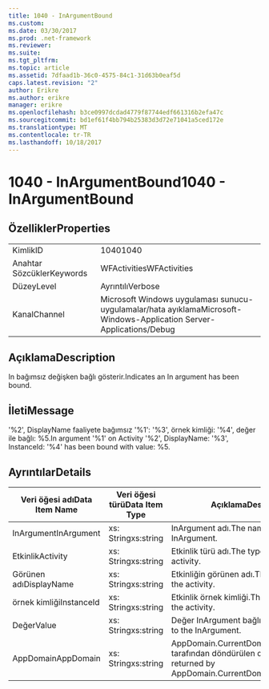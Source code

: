 ```yaml
---
title: 1040 - InArgumentBound
ms.custom: 
ms.date: 03/30/2017
ms.prod: .net-framework
ms.reviewer: 
ms.suite: 
ms.tgt_pltfrm: 
ms.topic: article
ms.assetid: 7dfaad1b-36c0-4575-84c1-31d63b0eaf5d
caps.latest.revision: "2"
author: Erikre
ms.author: erikre
manager: erikre
ms.openlocfilehash: b3ce0997dcdad4779f87744edf661316b2efa47c
ms.sourcegitcommit: bd1ef61f4bb794b25383d3d72e71041a5ced172e
ms.translationtype: MT
ms.contentlocale: tr-TR
ms.lasthandoff: 10/18/2017
---
```

# <a name="1040---inargumentbound"></a><span data-ttu-id="97111-102">1040 - InArgumentBound</span><span class="sxs-lookup"><span data-stu-id="97111-102">1040 - InArgumentBound</span></span>
## <a name="properties"></a><span data-ttu-id="97111-103">Özellikler</span><span class="sxs-lookup"><span data-stu-id="97111-103">Properties</span></span>  
  
|||  
|-|-|  
|<span data-ttu-id="97111-104">Kimlik</span><span class="sxs-lookup"><span data-stu-id="97111-104">ID</span></span>|<span data-ttu-id="97111-105">1040</span><span class="sxs-lookup"><span data-stu-id="97111-105">1040</span></span>|  
|<span data-ttu-id="97111-106">Anahtar Sözcükler</span><span class="sxs-lookup"><span data-stu-id="97111-106">Keywords</span></span>|<span data-ttu-id="97111-107">WFActivities</span><span class="sxs-lookup"><span data-stu-id="97111-107">WFActivities</span></span>|  
|<span data-ttu-id="97111-108">Düzey</span><span class="sxs-lookup"><span data-stu-id="97111-108">Level</span></span>|<span data-ttu-id="97111-109">Ayrıntılı</span><span class="sxs-lookup"><span data-stu-id="97111-109">Verbose</span></span>|  
|<span data-ttu-id="97111-110">Kanal</span><span class="sxs-lookup"><span data-stu-id="97111-110">Channel</span></span>|<span data-ttu-id="97111-111">Microsoft Windows uygulaması sunucu-uygulamalar/hata ayıklama</span><span class="sxs-lookup"><span data-stu-id="97111-111">Microsoft-Windows-Application Server-Applications/Debug</span></span>|  
  
## <a name="description"></a><span data-ttu-id="97111-112">Açıklama</span><span class="sxs-lookup"><span data-stu-id="97111-112">Description</span></span>  
 <span data-ttu-id="97111-113">In bağımsız değişken bağlı gösterir.</span><span class="sxs-lookup"><span data-stu-id="97111-113">Indicates an In argument has been bound.</span></span>  
  
## <a name="message"></a><span data-ttu-id="97111-114">İleti</span><span class="sxs-lookup"><span data-stu-id="97111-114">Message</span></span>  
 <span data-ttu-id="97111-115">'%2', DisplayName faaliyete bağımsız '%1': '%3', örnek kimliği: '%4', değer ile bağlı: %5.</span><span class="sxs-lookup"><span data-stu-id="97111-115">In argument '%1' on Activity '%2', DisplayName: '%3', InstanceId: '%4' has been bound with value: %5.</span></span>  
  
## <a name="details"></a><span data-ttu-id="97111-116">Ayrıntılar</span><span class="sxs-lookup"><span data-stu-id="97111-116">Details</span></span>  
  
|<span data-ttu-id="97111-117">Veri öğesi adı</span><span class="sxs-lookup"><span data-stu-id="97111-117">Data Item Name</span></span>|<span data-ttu-id="97111-118">Veri öğesi türü</span><span class="sxs-lookup"><span data-stu-id="97111-118">Data Item Type</span></span>|<span data-ttu-id="97111-119">Açıklama</span><span class="sxs-lookup"><span data-stu-id="97111-119">Description</span></span>|  
|--------------------|--------------------|-----------------|  
|<span data-ttu-id="97111-120">InArgument</span><span class="sxs-lookup"><span data-stu-id="97111-120">InArgument</span></span>|<span data-ttu-id="97111-121">xs: String</span><span class="sxs-lookup"><span data-stu-id="97111-121">xs:string</span></span>|<span data-ttu-id="97111-122">InArgument adı.</span><span class="sxs-lookup"><span data-stu-id="97111-122">The name of the InArgument.</span></span>|  
|<span data-ttu-id="97111-123">Etkinlik</span><span class="sxs-lookup"><span data-stu-id="97111-123">Activity</span></span>|<span data-ttu-id="97111-124">xs: String</span><span class="sxs-lookup"><span data-stu-id="97111-124">xs:string</span></span>|<span data-ttu-id="97111-125">Etkinlik türü adı.</span><span class="sxs-lookup"><span data-stu-id="97111-125">The type name of the activity.</span></span>|  
|<span data-ttu-id="97111-126">Görünen adı</span><span class="sxs-lookup"><span data-stu-id="97111-126">DisplayName</span></span>|<span data-ttu-id="97111-127">xs: String</span><span class="sxs-lookup"><span data-stu-id="97111-127">xs:string</span></span>|<span data-ttu-id="97111-128">Etkinliğin görünen adı.</span><span class="sxs-lookup"><span data-stu-id="97111-128">The display name of the activity.</span></span>|  
|<span data-ttu-id="97111-129">örnek kimliği</span><span class="sxs-lookup"><span data-stu-id="97111-129">InstanceId</span></span>|<span data-ttu-id="97111-130">xs: String</span><span class="sxs-lookup"><span data-stu-id="97111-130">xs:string</span></span>|<span data-ttu-id="97111-131">Etkinlik örnek kimliği.</span><span class="sxs-lookup"><span data-stu-id="97111-131">The instance id of the activity.</span></span>|  
|<span data-ttu-id="97111-132">Değer</span><span class="sxs-lookup"><span data-stu-id="97111-132">Value</span></span>|<span data-ttu-id="97111-133">xs: String</span><span class="sxs-lookup"><span data-stu-id="97111-133">xs:string</span></span>|<span data-ttu-id="97111-134">Değer InArgument bağlı.</span><span class="sxs-lookup"><span data-stu-id="97111-134">The value bound to the InArgument.</span></span>|  
|<span data-ttu-id="97111-135">AppDomain</span><span class="sxs-lookup"><span data-stu-id="97111-135">AppDomain</span></span>|<span data-ttu-id="97111-136">xs: String</span><span class="sxs-lookup"><span data-stu-id="97111-136">xs:string</span></span>|<span data-ttu-id="97111-137">AppDomain.CurrentDomain.FriendlyName tarafından döndürülen dize.</span><span class="sxs-lookup"><span data-stu-id="97111-137">The string returned by AppDomain.CurrentDomain.FriendlyName.</span></span>|

